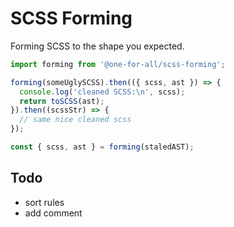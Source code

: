 # SCSS Forming

Forming SCSS to the shape you expected.

```typescript
import forming from '@one-for-all/scss-forming';

forming(someUglySCSS).then(({ scss, ast }) => {
  console.log('cleaned SCSS:\n', scss);
  return toSCSS(ast);
}).then((scssStr) => {
  // same nice cleaned scss
});

const { scss, ast } = forming(staledAST);
```

## Todo

- sort rules
- add comment
